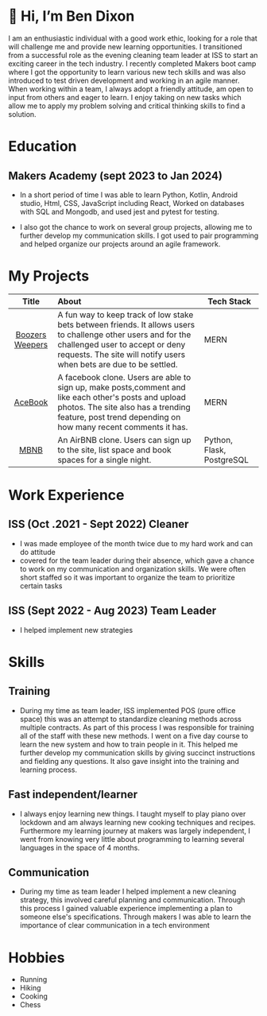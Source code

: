 # 👋 Hi, I’m Ben Dixon
I am an enthusiastic individual with a good work ethic, looking for a role that will challenge me and provide new learning opportunities. I transitioned from a successful role as the evening cleaning team leader at ISS to start an exciting career in the tech industry.
I recently completed Makers boot camp where I got the opportunity to learn various new tech skills and was also introduced to test driven development and working in an agile manner.
 When working within a team, I always adopt a friendly attitude, am open to input from others and eager to learn. I enjoy taking on new tasks which allow me to apply my problem solving and critical thinking skills to find a solution. 



# Education

## Makers Academy (sept 2023 to Jan 2024)
- In a short period of time I was able to learn Python, Kotlin, Android studio, Html, CSS, JavaScript including React, Worked on databases with SQL and Mongodb, and used jest and pytest for testing.
  
- I also got the chance to work on several group projects, allowing me to further develop my communication skills. I got used to pair programming and helped organize our projects around an agile framework.
  



# My Projects
| Title  | About | Tech Stack |
| :-------------: | :------------- | ------------- |
|[Boozers Weepers](https://github.com/Catherine-Russell/TeamTavern) | A fun way to keep track of low stake bets between friends. It allows users to challenge other users and for the challenged user to accept or deny requests. The site will notify users when bets are due to be settled.|MERN|
|[AceBook](https://github.com/clairep94/acebook-team-griffins) |A facebook clone. Users are able to sign up, make posts,comment and like each other's posts and upload photos. The site also has a trending feature, post trend depending on how many recent comments it has.|MERN|
|[MBNB](https://github.com/hjtrhodes/makersbnb-python-seed)| An AirBNB clone. Users can sign up to the site, list space and book spaces for a single night.|  Python, Flask, PostgreSQL |

# Work Experience
## ISS (Oct .2021 - Sept 2022) Cleaner
- I was made employee of the month twice due to my hard work and can do attitude 
- covered for the team leader during their absence, which gave a chance to work on my communication and organization skills. We were often short staffed so it was important to organize the team to prioritize certain tasks 


## ISS (Sept 2022 - Aug 2023) Team Leader
 - I helped implement new strategies 

# Skills
## Training
- During my time as team leader, ISS implemented POS (pure office space) this was an attempt to standardize cleaning methods across multiple contracts. As part of this process I was responsible for training all of the staff with these new methods. I went on a five day course to learn the new system and how to train people in it. This helped me further develop my communication skills by giving succinct instructions and fielding any questions. It also gave insight into the training and learning process.

## Fast independent/learner 
- I always enjoy learning new things. I taught myself to play piano over lockdown and am always learning new cooking techniques and recipes. Furthermore my learning journey at makers was largely independent, I went from knowing very little about programming to learning several languages in the space of 4 months.

## Communication
- During my time as team leader I helped implement a new cleaning strategy, this involved careful planning and communication. Through this process I gained valuable experience implementing a plan to someone else's specifications. Through makers I was able to learn the importance of clear communication in a tech environment       


# Hobbies
- Running 
- Hiking
- Cooking
- Chess 



